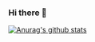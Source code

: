 ### Hi there 👋

<!--
**haojue/haojue** is a ✨ _special_ ✨ repository because its `README.md` (this file) appears on your GitHub profile.

Here are some ideas to get you started:

- 🔭 I’m currently working on ...
- 🌱 I’m currently learning ...
- 👯 I’m looking to collaborate on ...
- 🤔 I’m looking for help with ...
- 💬 Ask me about ...
- 📫 How to reach me: ...
- 😄 Pronouns: ...
- ⚡ Fun fact: ...
-->

[![Anurag's github stats](https://github-readme-stats.vercel.app/api?username=haojue&show_icons=true&theme=tokyonight)](https://github.com/haojue/haojue)

<!--
[![Top Langs](https://github-readme-stats.vercel.app/api/top-langs/?username=haojue&theme=onedark)](https://github.com/anuraghazra/github-readme-stats)


![visitor counter](https://profile-counter.glitch.me/haojue/count.svg)
-->
